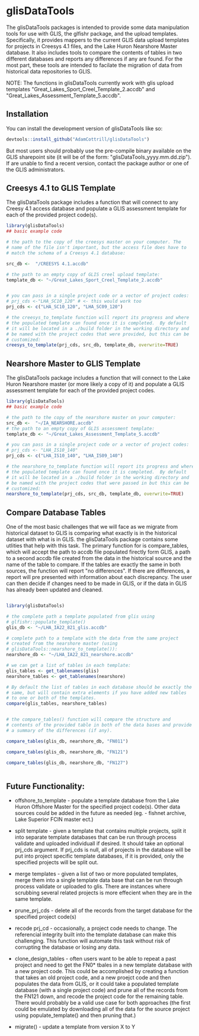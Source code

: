 
# glisDataTools

The glisDataTools packages is intended to provide some data
manipulation tools for use with GLIS, the glfishr package, and the
upload templates.  Specifically, it provides mappers to the current
GLIS data upload templates for projects in Creesys 4.1 files, and the
Lake Huron Nearshore Master database.  It also includes tools to
compare the contents of tables in two different databases and reports
any differences if any are found.  For the most part, these tools are
intended to facilate the migration of data from historical data
repositories to GLIS.

NOTE: The functions in glisDataTools currently work with glis upload
templates "Great_Lakes_Sport_Creel_Template_2.accdb" and
"Great_Lakes_Assessment_Template_5.accdb".

## Installation

You can install the development version of glisDataTools like so:

``` r
devtools::install_github("AdamCottrill/glisDataTools")

```

But most users should probably use the pre-compile binary available on
the GLIS sharepoint site (it will be of the form:
"glisDataTools_yyyy.mm.dd.zip").  If are unable to find a recent
version, contact the package author or one of the GLIS administrators.

## Creesys 4.1 to GLIS Template

The glisDataTools package includes a function that will connect to any
Creesy 4.1 access database and populate a GLIS assessment template
for each of the provided project code(s).


``` r
library(glisDataTools)
## basic example code

# the path to the copy of the creesys master on your computer. The
# name of the file isn't important, but the access file does have to
# match the schema of a Creesys 4.1 database:

src_db <-  "/CREESYS 4.1.accdb"

# the path to an empty copy of GLIS creel upload template:
template_db <- "~/Great_Lakes_Sport_Creel_Template_2.accdb"


# you can pass in a single project code or a vector of project codes:
# prj_cds <-"LHA_SC10_120" # <- this would work too
prj_cds <- c("LHA_SC10_120", "LHA_SC09_120")

# the creesys_to_template function will report its progress and where
# the populated template can found once it is completed.  By default
# it will be located in a ./build folder in the working directory and
# be named with the project codes that were provided, but this can be
# customized:
creesys_to_template(prj_cds, src_db, template_db, overwrite=TRUE)

```


## Nearshore Master to GLIS Template

The glisDataTools package includes a function that will connect to the
Lake Huron Nearshore master (or more likely a copy of it) and populate
a GLIS assessment template for each of the provided project codes.

``` r
library(glisDataTools)
## basic example code

# the path to the copy of the nearshore master on your computer:
src_db <-  "~/IA_NEARSHORE.accdb"
# the path to an empty copy of GLIS assessment template:
template_db <- "~/Great_Lakes_Assessment_Template_5.accdb"

# you can pass in a single project code or a vector of project codes:
# prj_cds <- "LHA_IS10_140"
prj_cds <- c("LHA_IS10_140", "LHA_IS09_140")

# the nearshore_to_template function will report its progress and where
# the populated template can found once it is completed.  By default
# it will be located in a ./build folder in the working directory and
# be named with the project codes that were passed in but this can be
# customized:
nearshore_to_template(prj_cds, src_db, template_db, overwrite=TRUE)


```


## Compare Database Tables

One of the most basic challenges that we will face as we migrate from
historical dataset to GLIS is comparing what exactly is in the
historical dataset with what is in GLIS.  the glisDataTools package
contains some utlities that help with this task.  The primary function
for is compare_tables, which will accept the path to accdb file
populated firectly form GLIS, a path to a second accdb file created
from the data in the historical source and the name of the table to
compare. If the tables are exactly the same in both sources, the
function will report "no differences".  If there are differences, a
report will pre presented with information about each discrepancy.
The user can then decide if changes need to be made in GLIS, or if the
data in GLIS has already been updated and cleaned.

``` r

library(glisDataTools)

# the complete path a template populated from glis using
# glfishr::populate_template()
glis_db <- "~/LHA_IA22_821_glis.accdb"

# complete path to a template with the data from the same project
# created from the nearshore master (using
# glisDataTools::nearshore_to_template()):
nearshore_db <- "~/LHA_IA22_821_nearshore.accdb"

# we can get a list of tables in each template:
glis_tables <- get_tablenames(glis)
nearshore_tables <- get_tablenames(nearshore)

# By default the list of tables in each database should be exactly the
# same, but will contain extra elements if you have added new tables
# to one or both of the templates.
compare(glis_tables, nearshore_tables)


# the compare_tables() function will compare the structure and
# contents of the provided table in both of the data bases and provide
# a summary of the differences (if any).

compare_tables(glis_db, nearshore_db, "FN011")

compare_tables(glis_db, nearshore_db, "FN121")

compare_tables(glis_db, nearshore_db, "FN127")



```



## Future Functionality:

+ offshore_to_template - populate a template database from the Lake
  Huron Offshore Master for the specified project code(s).  Other data
  sources could be added in the future as needed (eg. - fishnet
  archive, Lake Superior FCIN master ect.)

+ split template - given a template that contains multiple projects,
  split it into separate template databases that can be run through
  process validate and uploaded individuall if desired.  It should
  take an optional prj_cds argument.  If prj_cds is null, all of
  projects in the database will be put into project specific template
  databases, if it is provided, only the specified projects will be
  split out.

+ merge templates - given a list of two or more populated templates,
  merge them into a single template data base that can be run through
  process validate or uploaded to glis.  There are instances where
  scrubbing several related projects is more effecient when they are
  in the same template.

+ prune_prj_cds - delete all of the records from the target database
  for the specified project code(s)

+ recode prj_cd - occasionally, a project code needs to change. The
  referencial integrity built into the template database can make this
  challenging.  This function will automate this task without risk of
  corrupting the database or losing any data.

+ clone_design_tables - often users want to be able to repeat a past
  project and need to get the FN0* tbales in a new template database
  with a new project code.  This could be accomplished by creating a
  function that takes an old project code, and a new proejct code and
  then populates the data from GLIS, or it could take a populated
  template database (with a single project code) and prune all of the
  records from the FN121 down, and recode the project code for the
  remaining table. There would probably be a valid use case for both
  approaches (the first could be emulated by downloading all of the
  data for the source project using populate_template() and then
  pruning that.)


+ migrate() - update a template from version X to Y
